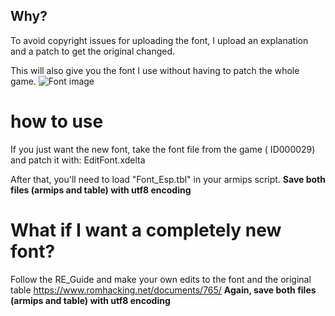 ## Why?

To avoid copyright issues for uploading the font, I upload an explanation and a patch to get the original changed.

This will also give you the font I use without having to patch the whole game.
![Font image](https://imgur.com/SzgT90E.png)

# how to use

If you just want the new font, take the font file from the game ( ID000029) and patch it with:
EditFont.xdelta

After that, you'll need to load "Font_Esp.tbl" in your armips script. 
**Save both files (armips and table) with utf8 encoding**


# What if I want a completely new font?
Follow the RE_Guide and make your own edits to the font and the original table https://www.romhacking.net/documents/765/
**Again, save both files (armips and table) with utf8 encoding**


